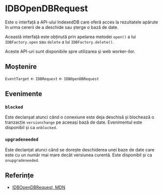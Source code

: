 #  IDBOpenDBRequest

Este o interfață a API-ului IndexedDB care oferă acces la rezultatele apărute în urma cererii de a deschide sau șterge o bază de date.

Această interfață este obținută prin apelarea metodei `open()` a lui `IDBFactory.open` sau `delete` a lui `IDBFactory.delete()`.

Aceste API-uri sunt disponibile spre utilizarea și web worker-ilor.

## Moștenire

`EventTarget` <- `IDBRequest` <- `IDBOpenDBRequest`

## Evenimente

### `blocked`

Este declanșat atunci când o conexiune este deja deschisă și blochează o tranzacție `versionchange` pe aceeași bază de date. Evenimentul este disponibil și ca `onblocked`.

### `upgradeneeded`

Este declanțat atunci când se dorește deschiderea unei baze de date care este cu un număr mai mare decât versiunea curentă. Este disponibil și ca `onupgradeneeded`.

## Referințe

- [IDBOpenDBRequest, MDN](https://developer.mozilla.org/en-US/docs/Web/API/IDBOpenDBRequest)
